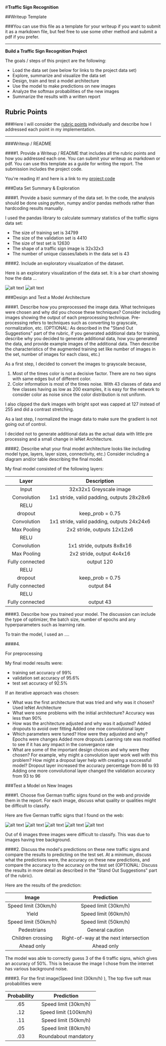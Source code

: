 #**Traffic Sign Recognition** 

##Writeup Template

###You can use this file as a template for your writeup if you want to submit it as a markdown file, but feel free to use some other method and submit a pdf if you prefer.

---

**Build a Traffic Sign Recognition Project**

The goals / steps of this project are the following:
* Load the data set (see below for links to the project data set)
* Explore, summarize and visualize the data set
* Design, train and test a model architecture
* Use the model to make predictions on new images
* Analyze the softmax probabilities of the new images
* Summarize the results with a written report


[//]: # (Image References)

[image1]: ./exploratory_analysis/1.png "Visualization"
[image12]: ./exploratory_analysis/2.png "Visualization2"
[image2]: ./examples/grayscale.jpg "Grayscaling"
[image3]: ./examples/random_noise.jpg "Random Noise"
[image4]: ./examples/1.jpg "Traffic Sign 1"
[image5]: ./examples/2.jpg "Traffic Sign 2"
[image6]: ./examples/13.jpg "Traffic Sign 3"
[image7]: ./examples/27.jpg "Traffic Sign 4"
[image8]: ./examples/28.jpg "Traffic Sign 5"
[image9]: ./examples/35.jpg "Traffic Sign 6"

## Rubric Points
###Here I will consider the [rubric points](https://review.udacity.com/#!/rubrics/481/view) individually and describe how I addressed each point in my implementation.  

---
###Writeup / README

####1. Provide a Writeup / README that includes all the rubric points and how you addressed each one. You can submit your writeup as markdown or pdf. You can use this template as a guide for writing the report. The submission includes the project code.

You're reading it! and here is a link to my [project code](https://github.com/udacity/CarND-Traffic-Sign-Classifier-Project/blob/master/Traffic_Sign_Classifier.ipynb)

###Data Set Summary & Exploration

####1. Provide a basic summary of the data set. In the code, the analysis should be done using python, numpy and/or pandas methods rather than hardcoding results manually.

I used the pandas library to calculate summary statistics of the traffic
signs data set:

* The size of training set is 34799
* The size of the validation set is 4410
* The size of test set is 12630
* The shape of a traffic sign image is 32x32x3
* The number of unique classes/labels in the data set is 43

####2. Include an exploratory visualization of the dataset.

Here is an exploratory visualization of the data set. It is a bar chart showing how the data ...

![alt text][image1]
![alt text][image12]


###Design and Test a Model Architecture

####1. Describe how you preprocessed the image data. What techniques were chosen and why did you choose these techniques? Consider including images showing the output of each preprocessing technique. Pre-processing refers to techniques such as converting to grayscale, normalization, etc. (OPTIONAL: As described in the "Stand Out Suggestions" part of the rubric, if you generated additional data for training, describe why you decided to generate additional data, how you generated the data, and provide example images of the additional data. Then describe the characteristics of the augmented training set like number of images in the set, number of images for each class, etc.)

As a first step, I decided to convert the images to grayscale because,
1) Most of the times color is not a decisive factor. There are no two signs with same edges but of different color.
2) Color information is most of the times noise. With 43 classes of data and few classes having as low as 200 examples, it is easy for the network to consider color as noise since the color distribution is not uniform.

I also clipped the dark images with bright spot was capped at 127 instead of 255 and did a contrast stretching.


As a last step, I normalized the image data to make sure the gradient is not going out of control.  

I decided not to generate additional data as the actual data with little pre processing and a small change in leNet Architecture.



####2. Describe what your final model architecture looks like including model type, layers, layer sizes, connectivity, etc.) Consider including a diagram and/or table describing the final model.

My final model consisted of the following layers:

| Layer         		|     Description	        					| 
|:---------------------:|:---------------------------------------------:| 
| Input         		| 32x32x1 Greyscale image   					| 
| Convolution     		| 1x1 stride, valid padding, outputs 28x28x6 	|
| RELU					|												|
| dropout				|		keep_prob = 0.75						|
| Convolution 	     	| 1x1 stride, valid padding, outputs 24x24x6	|
| Max Pooling 	     	| 2x2 stride, outputs 12x12x6					|
| RELU					|												|
| Convolution	      	| 1x1 stride,  outputs 8x8x16					|
| Max Pooling  	     	| 2x2 stride, output 4x4x16						|
| Fully connected		| output 120   									|
| RELU 					|   											|
| dropout 				| keep_prob = 0.75								|
| Fully connected		| output 84   									|
| RELU 					|   											|
| Fully connected		| output 43   									|
 


####3. Describe how you trained your model. The discussion can include the type of optimizer, the batch size, number of epochs and any hyperparameters such as learning rate.

To train the model, I used an ....

####4. 

For preprocessing 

My final model results were:
* training set accuracy of 99%
* validation set accuracy of 95.6% 
* test set accuracy of 92.5%

If an iterative approach was chosen:
* What was the first architecture that was tried and why was it chosen?
Used leNet Architecture
* What were some problems with the initial architecture?
Accuracy was less than 90%
* How was the architecture adjusted and why was it adjusted? 
Added dropouts to avoid over fitting
Added one moe convolutional layer
* Which parameters were tuned? How were they adjusted and why?
Epochs were changes
Added more dropouts
Learning rate was modified to see if it has any impact in the convergance rate
* What are some of the important design choices and why were they chosen? For example, why might a convolution layer work well with this problem? How might a dropout layer help with creating a successful model?
Dropout layer increased the accuracy percentage from 86 to 93
Adding one more convolutional layer changed the validation accuracy from 93 to 96


###Test a Model on New Images

####1. Choose five German traffic signs found on the web and provide them in the report. For each image, discuss what quality or qualities might be difficult to classify.

Here are five German traffic signs that I found on the web:

![alt text][image4] ![alt text][image5] ![alt text][image6] 
![alt text][image7] ![alt text][image8]

Out of 6 images three images were difficult to classify.
This was due to images having tree background.

####2. Discuss the model's predictions on these new traffic signs and compare the results to predicting on the test set. At a minimum, discuss what the predictions were, the accuracy on these new predictions, and compare the accuracy to the accuracy on the test set (OPTIONAL: Discuss the results in more detail as described in the "Stand Out Suggestions" part of the rubric).

Here are the results of the prediction:

| Image			        		|     Prediction	        					| 
|:-----------------------------:|:---------------------------------------------:| 
| Speed limit (30km/h)      	| Speed limit (30km/h)  						| 
| Yield   						| Speed limit (60km/h)							|
| Speed limit (50km/h)			| Speed limit (50km/h)							|
| Pedestrians	      			| General caution					 			|
| Children crossing				| Right-of-way at the next intersection     	|
| Ahead only					| Ahead only  									|


The model was able to correctly guess 3 of the 6 traffic signs, which gives an accuracy of 50%. This is because the image I chose from the internet has various background noise.

####3. For the first image(Speed limit (30km/h) ), The top five soft max probabilities were

| Probability         	|     Prediction	        					| 
|:---------------------:|:---------------------------------------------:| 
| .65         			| Speed limit (30km/h)  									| 
| .12     				| Speed limit (100km/h)										|
| .11					| Speed limit (50km/h)											|
| .05	      			| Speed limit (80km/h)					 				|
| .03				    | Roundabout mandatory      							|





